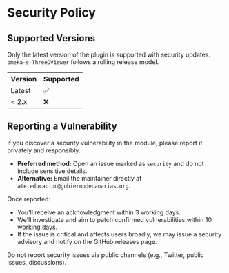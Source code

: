 # Security Policy

## Supported Versions

Only the latest version of the plugin is supported with security updates. `omeka-s-ThreeDViewer` follows a rolling release model.

| Version | Supported          |
| ------- | ------------------ |
| Latest  | :white_check_mark: |
| < 2.x   | :x:                |

## Reporting a Vulnerability

If you discover a security vulnerability in the module, please report it privately and responsibly.

- **Preferred method:** Open an issue marked as `security` and do not include sensitive details.
- **Alternative:** Email the maintainer directly at `ate.educacion@gobiernodecanarias.org`.

Once reported:
- You'll receive an acknowledgment within 3 working days.
- We'll investigate and aim to patch confirmed vulnerabilities within 10 working days.
- If the issue is critical and affects users broadly, we may issue a security advisory and notify on the GitHub releases page.

Do not report security issues via public channels (e.g., Twitter, public issues, discussions).
